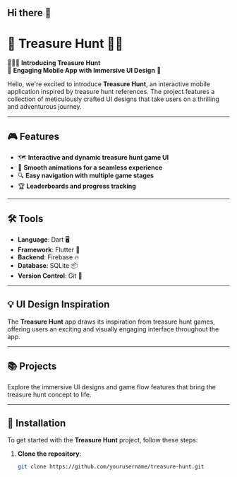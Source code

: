 ## Hi there 👋

# 🎉 Treasure Hunt 🏴‍☠️

🙋🏻‍♀ **Introducing Treasure Hunt**  
🌟 **Engaging Mobile App with Immersive UI Design** 🌟

Hello, we're excited to introduce **Treasure Hunt**, an interactive mobile application inspired by treasure hunt references. The project features a collection of meticulously crafted UI designs that take users on a thrilling and adventurous journey.

---

## 🎮 **Features**  
- 🗺️ **Interactive and dynamic treasure hunt game UI**  
- 💨 **Smooth animations for a seamless experience**  
- 🔍 **Easy navigation with multiple game stages**  
- 🏆 **Leaderboards and progress tracking**

---

## 🛠 **Tools**  
- **Language**: Dart 🖥️  
- **Framework**: Flutter 🦋  
- **Backend**: Firebase 🔥  
- **Database**: SQLite 📦  
- **Version Control**: Git 🔄

---

## 💡 **UI Design Inspiration**  
The **Treasure Hunt** app draws its inspiration from treasure hunt games, offering users an exciting and visually engaging interface throughout the app.

---

## 📚 **Projects**  
Explore the immersive UI designs and game flow features that bring the treasure hunt concept to life.

---

## 📲 **Installation**

To get started with the **Treasure Hunt** project, follow these steps:

1. **Clone the repository**:
   ```bash
   git clone https://github.com/yourusername/treasure-hunt.git
